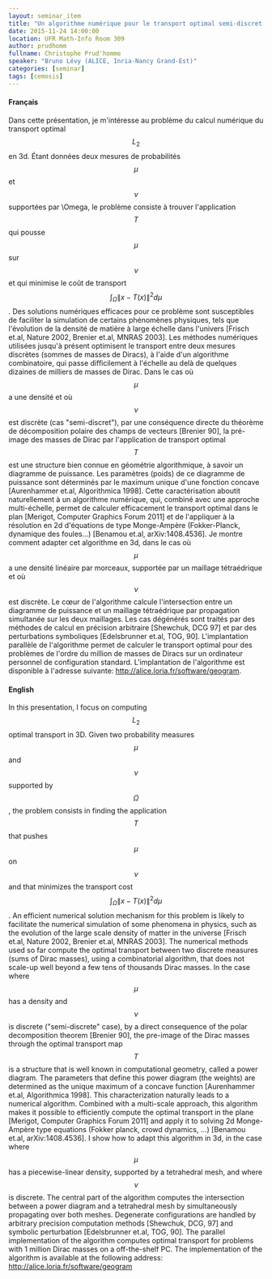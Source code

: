 ```yaml
---
layout: seminar_item
title: "Un algorithme numérique pour le transport optimal semi-discret en 3D / A numerical algorithm for semi-discrete optimal transport in 3D"
date: 2015-11-24 14:00:00
location: UFR Math-Info Room 309
author: prudhomm
fullname: Christophe Prud'homme
speaker: "Bruno Lévy (ALICE, Inria-Nancy Grand-Est)"
categories: [seminar]
tags: [cemosis]
---
```


#### Français

Dans cette présentation, je m'intéresse au problème du calcul numérique du transport optimal $$L_2$$ en 3d. Étant données deux mesures de probabilités $$\mu$$ et $$\nu$$ supportées par \Omega, le problème consiste à trouver l'application $$T$$ qui pousse $$\mu$$ sur $$\nu$$ et qui minimise le coût de transport $$\int_\Omega \| x - T(x) \|^2 d\mu$$. Des solutions numériques efficaces pour ce problème sont susceptibles de faciliter la simulation de certains phénomènes physiques, tels que l'évolution de la densité de matière à large échelle dans l'univers [Frisch et.al, Nature 2002, Brenier et.al, MNRAS 2003]. Les méthodes numériques utilisées jusqu'à présent optimisent le transport entre deux mesures discrètes (sommes de masses de Diracs), à l'aide d'un algorithme combinatoire, qui passe difficilement à l'échelle au delà de quelques dizaines de milliers de masses de Dirac. Dans le cas où $$\mu$$ a une densité et où $$\nu$$ est discrète (cas "semi-discret"), par une conséquence directe du théorème de décomposition polaire des champs de vecteurs [Brenier 90], la pré-image des masses de Dirac par l'application de transport optimal $$T$$ est une structure bien connue en géométrie algorithmique, à savoir un diagramme de puissance. Les paramètres (poids) de ce diagramme de puissance sont déterminés par le maximum unique d'une fonction concave [Aurenhammer et.al, Algorithmica 1998]. Cette caractérisation aboutit naturellement à un algorithme numérique, qui, combiné avec une approche multi-échelle, permet de calculer efficacement le transport optimal dans le plan [Merigot, Computer Graphics Forum 2011] et de l'appliquer à la résolution en 2d d'équations de type Monge-Ampère (Fokker-Planck, dynamique des foules...) [Benamou et.al, arXiv:1408.4536]. Je montre comment adapter cet algorithme en 3d, dans le cas où $$\mu$$ a une densité linéaire par morceaux, supportée par un maillage tétraédrique et où $$\nu$$ est discrète. Le cœur de l'algorithme calcule l'intersection entre un diagramme de puissance et un maillage tétraédrique par propagation simultanée sur les deux maillages. Les cas dégénérés sont traités par des méthodes de calcul en précision arbitraire [Shewchuk, DCG 97] et par des perturbations symboliques [Edelsbrunner et.al, TOG, 90]. L'implantation parallèle de l'algorithme permet de calculer le transport optimal pour des problèmes de l'ordre du million de masses de Diracs sur un ordinateur personnel de configuration standard. L'implantation de l'algorithme est disponible à l'adresse suivante: http://alice.loria.fr/software/geogram.

#### English

In this presentation, I focus on computing $$L_2$$ optimal transport in 3D. Given two probability measures $$\mu$$ and $$\nu$$ supported by $$\Omega$$, the problem consists in finding the application $$T$$ that pushes $$\mu$$ on $$\nu$$ and that minimizes the transport cost $$\int_\Omega \| x -T(x) \|^2 d\mu$$. An efficient numerical solution mechanism for this problem is likely to facilitate the numerical simulation of some phenomena in physics, such as the evolution of the large scale density of matter in the universe [Frisch et.al, Nature 2002, Brenier et.al, MNRAS 2003]. The numerical methods used so far compute the optimal transport between two discrete measures (sums of Dirac masses), using a combinatorial algorithm, that does not scale-up well beyond a few tens of thousands Dirac masses. In the case where $$\mu$$ has a density and $$\nu$$ is discrete ("semi-discrete" case), by a direct consequence of the polar decomposition theorem [Brenier 90], the pre-image of the Dirac masses through the optimal transport map $$T$$ is a structure that is well known in computational geometry, called a power diagram. The parameters that define this power diagram (the weights) are determined as the unique maximum of a concave function [Aurenhammer et.al, Algorithmica 1998]. This characterization naturally leads to a numerical algorithm. Combined with a multi-scale approach, this algorithm makes it possible to efficiently compute the optimal transport in the plane [Merigot, Computer Graphics Forum 2011] and apply it to solving 2d Monge-Ampère type equations (Fokker planck, crowd dynamics, ...) [Benamou et.al, arXiv:1408.4536]. I show how to adapt this algorithm in 3d, in the case where $$\mu$$ has a piecewise-linear density, supported by a tetrahedral mesh, and where $$\nu$$ is discrete. The central part of the algorithm computes the intersection between a power diagram and a tetrahedral mesh by simultaneously propagating over both meshes. Degenerate configurations are handled by arbitrary precision computation methods [Shewchuk, DCG, 97] and symbolic perturbation [Edelsbrunner et.al, TOG, 90]. The parallel implementation of the algorithm computes optimal transport for problems with 1 million Dirac masses on a off-the-shelf PC. The implementation of the algorithm is available at the following address: http://alice.loria.fr/software/geogram
